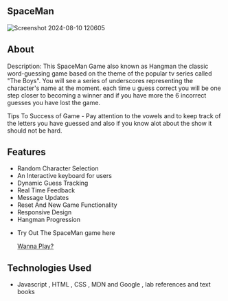## SpaceMan

![Screenshot 2024-08-10 120605](https://github.com/user-attachments/assets/da1f67ba-a575-4502-84cd-cf45c58c5627)

## About

Description: 
This SpaceMan Game also known as Hangman the classic word-guessing game based on the theme of the popular tv series called "The Boys". You will see a series of underscores representing the character's name at the moment. each time u guess correct you will be one step closer to becoming a winner and if you have more the 6 incorrect guesses you have lost the game.

Tips To Success of Game - Pay attention to the vowels and to keep track of the letters you have guessed and also if you know alot about the show it should not be hard.

## Features

- Random Character Selection
- An Interactive keyboard for users
- Dynamic Guess Tracking
- Real Time Feedback
- Message Updates
- Reset And New Game Functionality
- Responsive Design
- Hangman Progression

* Try Out The SpaceMan game here

  [Wanna Play?](http://localhost:5501/)

## Technologies Used

- Javascript , HTML , CSS , MDN and Google , lab references and text books
